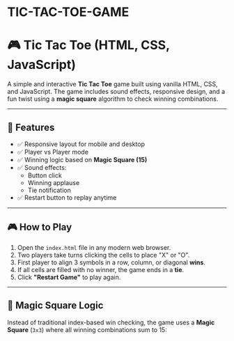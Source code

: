 # TIC-TAC-TOE-GAME

# 🎮 Tic Tac Toe (HTML, CSS, JavaScript)

A simple and interactive **Tic Tac Toe** game built using vanilla HTML, CSS, and JavaScript. The game includes sound effects, responsive design, and a fun twist using a **magic square** algorithm to check winning combinations.

---

## 🚀 Features

- ✅ Responsive layout for mobile and desktop
- ✅ Player vs Player mode
- ✅ Winning logic based on **Magic Square (15)**
- ✅ Sound effects:
  - Button click
  - Winning applause
  - Tie notification
- ✅ Restart button to replay anytime

---

## 🎮 How to Play

1. Open the `index.html` file in any modern web browser.
2. Two players take turns clicking the cells to place "X" or "O".
3. First player to align 3 symbols in a row, column, or diagonal **wins**.
4. If all cells are filled with no winner, the game ends in a **tie**.
5. Click **"Restart Game"** to play again.

---

## 🧠 Magic Square Logic

Instead of traditional index-based win checking, the game uses a **Magic Square** (`3x3`) where all winning combinations sum to 15:

